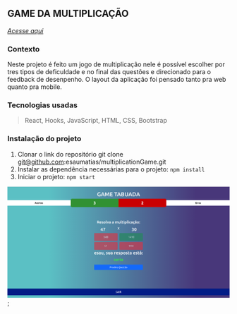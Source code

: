 ## GAME DA MULTIPLICAÇÃO

_[Acesse aqui](https://multiplication-table-two.vercel.app/)_

### Contexto

Neste projeto é feito um jogo de multiplicação nele é possível escolher por tres tipos de deficuldade e no final das questões e direcionado para o feedback de desenpenho. O layout da aplicação foi pensado tanto pra web quanto pra mobile.

### Tecnologias usadas

>React, Hooks, JavaScript, HTML, CSS, Bootstrap

### Instalação do projeto

1. Clonar o link do repositório git clone git@github.com:esaumatias/multiplicationGame.git
2. Instalar as dependência necessárias para o projeto: ```npm install```
3. Iniciar o projeto: ```npm start```

![alt text](./src//images/tabela.png);
